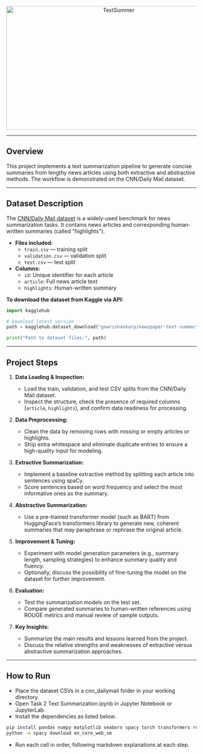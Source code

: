 <p align="center">
  <img width="579" height="328" alt="TextSummer" src="https://github.com/user-attachments/assets/8e6b0650-3219-46e2-ba2f-2c31c30bd06c" />
</p>


---

## Overview

This project implements a text summarization pipeline to generate concise summaries from lengthy news articles using both extractive and abstractive methods. The workflow is demonstrated on the CNN/Daily Mail dataset.

---

## Dataset Description

The [CNN/Daily Mail dataset](https://www.kaggle.com/datasets/gowrishankarp/newspaper-text-summarization-cnn-dailymail) is a widely-used benchmark for news summarization tasks. It contains news articles and corresponding human-written summaries (called "highlights").

- **Files included:**  
  - `train.csv` — training split  
  - `validation.csv` — validation split  
  - `test.csv` — test split  
- **Columns:**  
  - `id`: Unique identifier for each article  
  - `article`: Full news article text  
  - `highlights`: Human-written summary

**To download the dataset from Kaggle via API:**  
```python
import kagglehub

# Download latest version
path = kagglehub.dataset_download("gowrishankarp/newspaper-text-summarization-cnn-dailymail")

print("Path to dataset files:", path)
```

---

## Project Steps

1. **Data Loading & Inspection:**
    - Load the train, validation, and test CSV splits from the CNN/Daily Mail dataset.
    - Inspect the structure, check the presence of required columns (`article`, `highlights`), and confirm data readiness for processing.

2. **Data Preprocessing:**
    - Clean the data by removing rows with missing or empty articles or highlights.
    - Strip extra whitespace and eliminate duplicate entries to ensure a high-quality input for modeling.

3. **Extractive Summarization:**
    - Implement a baseline extractive method by splitting each article into sentences using spaCy.
    - Score sentences based on word frequency and select the most informative ones as the summary.

4. **Abstractive Summarization:**
    - Use a pre-trained transformer model (such as BART) from HuggingFace’s transformers library to generate new, coherent summaries that may paraphrase or rephrase the original article.

5. **Improvement & Tuning:**
    - Experiment with model generation parameters (e.g., summary length, sampling strategies) to enhance summary quality and fluency.
    - Optionally, discuss the possibility of fine-tuning the model on the dataset for further improvement.

6. **Evaluation:**
    - Test the summarization models on the test set.
    - Compare generated summaries to human-written references using ROUGE metrics and manual review of sample outputs.

7. **Key Insights:**
    - Summarize the main results and lessons learned from the project.
    - Discuss the relative strengths and weaknesses of extractive versus abstractive summarization approaches.

---
## How to Run
  - Place the dataset CSVs in a cnn_dailymail folder in your working directory.
  - Open Task 2 Text Summarization.ipynb in Jupyter Notebook or JupyterLab.
  - Install the dependencies as listed below.
```bash
pip install pandas numpy matplotlib seaborn spacy torch transformers rouge-score
python -m spacy download en_core_web_sm
```
  - Run each cell in order, following markdown explanations at each step.
